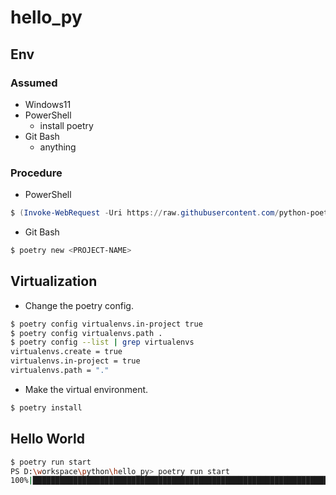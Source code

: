 # hello_py

## Env

### Assumed

- Windows11
- PowerShell
  - install poetry
- Git Bash
  - anything

### Procedure

- PowerShell

```powershell
$ (Invoke-WebRequest -Uri https://raw.githubusercontent.com/python-poetry/poetry/master/get-poetry.py -UseBasicParsing).Content | python -
```

- Git Bash

```sh
$ poetry new <PROJECT-NAME>
```

## Virtualization

- Change the poetry config.

```sh
$ poetry config virtualenvs.in-project true
$ poetry config virtualenvs.path .
$ poetry config --list | grep virtualenvs
virtualenvs.create = true
virtualenvs.in-project = true
virtualenvs.path = "."
```

- Make the virtual environment.

```sh
$ poetry install
```

## Hello World

```sh
$ poetry run start
PS D:\workspace\python\hello_py> poetry run start
100%|██████████████████████████████████████████████████████████████████████████████████████████████████████████████████████████████████████| 10/10 [00:10<00:00,  1.01s/it]
```
